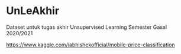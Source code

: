 # UnLeAkhir

Dataset untuk tugas akhir Unsupervised Learning Semester Gasal 2020/2021

https://www.kaggle.com/iabhishekofficial/mobile-price-classification
